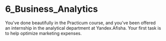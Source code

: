 # 6_Business_Analytics
You've done beautifully in the Practicum course, and you've been offered an internship in the analytical department at Yandex.Afisha. Your first task is to help optimize marketing expenses. 

